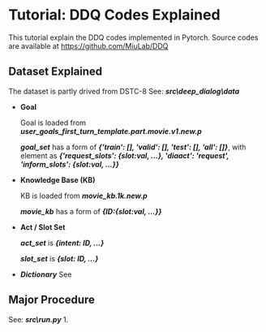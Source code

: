 # Tutorial: DDQ Codes Explained
  This tutorial explain the DDQ codes implemented in Pytorch.
  Source codes are available at https://github.com/MiuLab/DDQ

## Dataset Explained
  The dataset is partly drived from DSTC-8
  See: ***src\deep_dialog\data***
  
  * **Goal** 
  
      Goal is loaded from ***user_goals_first_turn_template.part.movie.v1.new.p***

      ***goal_set*** has a form of ***{'train': [], 'valid': [], 'test': [], 'all': []}***, 
      with element as ***{'request_slots': {slot:val, ...}, 'diaact': 'request', 'inform_slots': {slot:val, ...}}***

  * **Knowledge Base (KB)** 
  
      KB is loaded from ***movie_kb.1k.new.p***
      
      ***movie_kb*** has a form of ***{ID:{slot:val, ...}}***
  
  * **Act / Slot Set** 
  
      ***act_set*** is ***{intent: ID, ...}***
      
      ***slot_set*** is ***{slot: ID, ...}***

  * ***Dictionary***
      See 

## Major Procedure
  See: ***src\run.py***
  1. 
